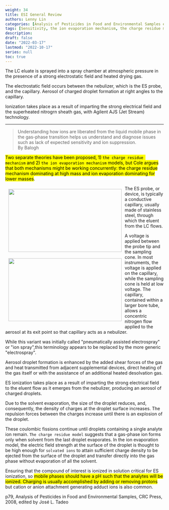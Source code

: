 ```yaml
---
weight: 34
title: ESI General Review
authors: Lenny Lin
categories: [Analysis of Pesticides in Food and Environmental Samples edited by Jose L. Tadeo]
tags: [Sensitivity, the ion evaporation mechanism, the charge residue mechanism]
description: 
draft: false
date: "2022-03-17"
lastmod: "2022-10-17"
series: null
toc: true
---
```



The LC eluate is sprayed into a spray chamber at atmospheric pressure in the presence of a strong electrostatic field and heated drying gas.  

The electrostatic field occurs between the nebulizer, which is the ES probe, and the capillary. Aerosol of charged droplet formation at right angles to the capillary. 

Ionization takes place as a result of imparting the strong electrical field and the superheated nitrogrn sheath gas, with Agilent AJS (Jet Stream) technology.


<!--more-->
---

> Understanding how ions are liberated from the liquid mobile phase in the gas-phase transition helps us understand and diagnose issues such as lack of expected sensitivity and ion suppression.  
> By Balogh

<mark>Two separate theories have been proposed, 1) `the charge residue mechanism` and 2) `the ion evaporation mechanism` models, but Cole argues that both mechanisms might be working concurrently: the charge residue mechanism dominating at high mass and ion evaporation dominating for lower masses</mark>.     

<img width ="360" height= "200" src = "/docs/images/Screenshot 2022-06-28 131221.png" style ="float: left" HSPACE="10" VSPACE="10"/>
<img width ="360" height= "200" src = "/docs/images/Screenshot 2022-06-28 131304.png" style ="float: left" HSPACE="10" VSPACE="10"/>
The ES probe, or device, is typically a conductive capillary, usually made of stainless steel, through which the eluent from the LC flows.   

A voltage is applied between the probe tip and the sampling cone. In most instruments, the voltage is applied on the capillary, while the sampling cone is held at low voltage. The capillary, contained within a larger bore tube, allows a concentric nitrogen flow applied to the aerosol at its exit point so that capillary acts as a nebulizer.   

While this variant was initially called "pneumatically assisted electrospray" or "ion spray",this terminology appears to be replaced by the more generic "electrospray".   

Aerosol droplet formation is enhanced by the added shear forces of the gas and heat transmitted from adjacent supplemental devices, direct heating of the gas itself or with the assistance of an additional heated desolvation gas.  

ES ionization takes place as a result of imparting the strong electrical field to the eluent flow as it emerges from the nebulizer, producing an aerosol of charged droplets.    

Due to the solvent evaporation, the size of the droplet reduces, and, consequently, the density of charges at the droplet surface increases. The repulsion forces between the charges increase until there is an explosion of the droplet.   

These coulombic fissions continue until droplets containing a single analyte ion remain. `The charge residue model` suggests that a gas-phase ion forms only when solvent from the last droplet evaporates. In the ion evaporation model, the electric field strength at the surface of the droplet is thought to be high enough for `solvated ions` to attain sufficient charge density to be ejected from the surface of the droplet and transfer directly into the gas phase without evaporation of all the solvent.   

Ensuring that the compound of interest is ionized in solution critical for ES ionization, so <mark>mobile phases should have a pH such that the analytes will be ionized. Charging is usually accomplished by adding or removing protons</mark> but cation or anion attachment generating adduct ions is also common. 


p79, Analysis of Pesticides in Food and Environmental Samples, CRC Press, 2008, edited by Jos&eacute; L. Tadeo
